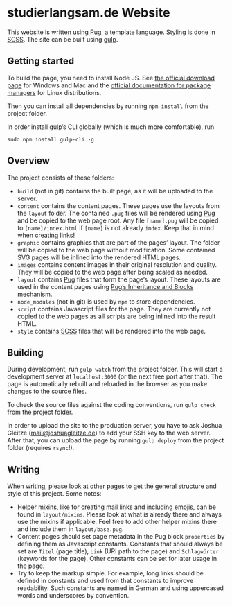 # studierlangsam.de Website

This website is written using [Pug](https://pugjs.org/api/getting-started.html), a template language. Styling is done in [SCSS](http://sass-lang.com/). The site can be built using [gulp](http://gulpjs.com/).

## Getting started

To build the page, you need to install Node JS. See [the official download page](https://nodejs.org/en/download/) for Windows and Mac and the [official documentation for package managers](https://nodejs.org/en/download/package-manager/) for Linux distributions.

Then you can install all dependencies by running `npm install` from the project folder.

In order install gulp’s CLI globally (which is much more comfortable), run

```
sudo npm install gulp-cli -g
```

## Overview

The project consists of these folders:

 * `build` (not in git) contains the built page, as it will be uploaded to the server.
 * `content` contains the content pages. These pages use the layouts from the `layout` folder. The contained `.pug` files will be rendered using [Pug](https://pugjs.org/api/getting-started.html) and be copied to the web page root. Any file `[name].pug` will be copied to `[name]/index.html` if `[name]` is not already `index`. Keep that in mind when creating links!
 * `graphic` contains graphics that are part of the pages’ layout. The folder will be copied to the web page without modification. Some contained SVG pages will be inlined into the rendered HTML pages.
 * `images` contains content images in their original resolution and quality. They will be copied to the web page after being scaled as needed.
 * `layout` contains [Pug](https://pugjs.org/api/getting-started.html) files that form the page’s layout. These layouts are used in the content pages using [Pug’s Inheritance and Blocks](https://pugjs.org/language/inheritance.html) mechanism.
 * `node_modules` (not in git) is used by `npm` to store dependencies.
 * `script` contains Javascript files for the page. They are currently not copied to the web pages as all scripts are being inlined into the result HTML.
 * `style` contains [SCSS](http://sass-lang.com/) files that will be rendered into the web page.
 
## Building

During development, run `gulp watch` from the project folder. This will start a development server at `localhost:3000` (or the next free port after that). The page is automatically rebuilt and reloaded in the browser as you make changes to the source files.

To check the source files against the coding conventions, run `gulp check` from the project folder.

In order to upload the site to the production server, you have to ask Joshua Gleitze (mail@joshuagleitze.de) to add your SSH key to the web server. After that, you can upload the page by running `gulp deploy` from the project folder (requires `rsync`!).

## Writing

When writing, please look at other pages to get the general structure and style of this project. Some notes:

 * Helper mixins, like for creating mail links and including emojis, can be found in `layout/mixins`. Please look at what is already there and always use the mixins if applicable. Feel free to add other helper mixins there and include them in `layout/base.pug`.
 * Content pages should set page metadata in the Pug block `properties` by defining them as Javascript constants. Constants that should always be set are `Titel` (page title), `Link` (URI path to the page) and `Schlagwörter` (keywords for the page). Other constants can be set for later usage in the page.
 * Try to keep the markup simple. For example, long links should be defined in constants and used from that constants to improve readability. Such constants are named in German and using uppercased words and underscores by convention.